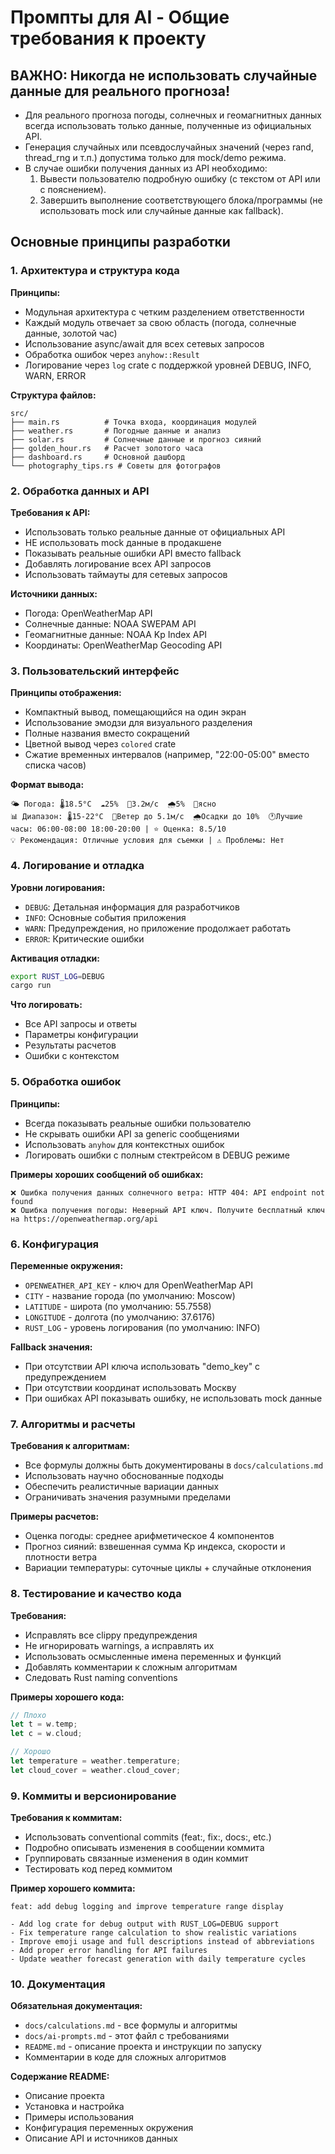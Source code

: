 # Промпты для AI - Общие требования к проекту

## ВАЖНО: Никогда не использовать случайные данные для реального прогноза!
- Для реального прогноза погоды, солнечных и геомагнитных данных всегда использовать только данные, полученные из официальных API.
- Генерация случайных или псевдослучайных значений (через rand, thread_rng и т.п.) допустима только для mock/demo режима.
- В случае ошибки получения данных из API необходимо:
  1. Вывести пользователю подробную ошибку (с текстом от API или с пояснением).
  2. Завершить выполнение соответствующего блока/программы (не использовать mock или случайные данные как fallback).

## Основные принципы разработки

### 1. Архитектура и структура кода

**Принципы:**
- Модульная архитектура с четким разделением ответственности
- Каждый модуль отвечает за свою область (погода, солнечные данные, золотой час)
- Использование async/await для всех сетевых запросов
- Обработка ошибок через `anyhow::Result`
- Логирование через `log` crate с поддержкой уровней DEBUG, INFO, WARN, ERROR

**Структура файлов:**
```
src/
├── main.rs          # Точка входа, координация модулей
├── weather.rs       # Погодные данные и анализ
├── solar.rs         # Солнечные данные и прогноз сияний
├── golden_hour.rs   # Расчет золотого часа
├── dashboard.rs     # Основной дашборд
└── photography_tips.rs # Советы для фотографов
```

### 2. Обработка данных и API

**Требования к API:**
- Использовать только реальные данные от официальных API
- НЕ использовать mock данные в продакшене
- Показывать реальные ошибки API вместо fallback
- Добавлять логирование всех API запросов
- Использовать таймауты для сетевых запросов

**Источники данных:**
- Погода: OpenWeatherMap API
- Солнечные данные: NOAA SWEPAM API
- Геомагнитные данные: NOAA Kp Index API
- Координаты: OpenWeatherMap Geocoding API

### 3. Пользовательский интерфейс

**Принципы отображения:**
- Компактный вывод, помещающийся на один экран
- Использование эмодзи для визуального разделения
- Полные названия вместо сокращений
- Цветной вывод через `colored` crate
- Сжатие временных интервалов (например, "22:00-05:00" вместо списка часов)

**Формат вывода:**
```
🌤️ Погода: 🌡️18.5°C  ☁️25%  💨3.2м/с  🌧️5%  📝ясно
📊 Диапазон: 🌡️15-22°C  💨Ветер до 5.1м/с  🌧️Осадки до 10%  🕐Лучшие часы: 06:00-08:00 18:00-20:00 | ⭐ Оценка: 8.5/10
💡 Рекомендация: Отличные условия для съемки | ⚠️ Проблемы: Нет
```

### 4. Логирование и отладка

**Уровни логирования:**
- `DEBUG`: Детальная информация для разработчиков
- `INFO`: Основные события приложения
- `WARN`: Предупреждения, но приложение продолжает работать
- `ERROR`: Критические ошибки

**Активация отладки:**
```bash
export RUST_LOG=DEBUG
cargo run
```

**Что логировать:**
- Все API запросы и ответы
- Параметры конфигурации
- Результаты расчетов
- Ошибки с контекстом

### 5. Обработка ошибок

**Принципы:**
- Всегда показывать реальные ошибки пользователю
- Не скрывать ошибки API за generic сообщениями
- Использовать `anyhow` для контекстных ошибок
- Логировать ошибки с полным стектрейсом в DEBUG режиме

**Примеры хороших сообщений об ошибках:**
```
❌ Ошибка получения данных солнечного ветра: HTTP 404: API endpoint not found
❌ Ошибка получения погоды: Неверный API ключ. Получите бесплатный ключ на https://openweathermap.org/api
```

### 6. Конфигурация

**Переменные окружения:**
- `OPENWEATHER_API_KEY` - ключ для OpenWeatherMap API
- `CITY` - название города (по умолчанию: Moscow)
- `LATITUDE` - широта (по умолчанию: 55.7558)
- `LONGITUDE` - долгота (по умолчанию: 37.6176)
- `RUST_LOG` - уровень логирования (по умолчанию: INFO)

**Fallback значения:**
- При отсутствии API ключа использовать "demo_key" с предупреждением
- При отсутствии координат использовать Москву
- При ошибках API показывать ошибку, не использовать mock данные

### 7. Алгоритмы и расчеты

**Требования к алгоритмам:**
- Все формулы должны быть документированы в `docs/calculations.md`
- Использовать научно обоснованные подходы
- Обеспечить реалистичные вариации данных
- Ограничивать значения разумными пределами

**Примеры расчетов:**
- Оценка погоды: среднее арифметическое 4 компонентов
- Прогноз сияний: взвешенная сумма Kp индекса, скорости и плотности ветра
- Вариации температуры: суточные циклы + случайные отклонения

### 8. Тестирование и качество кода

**Требования:**
- Исправлять все clippy предупреждения
- Не игнорировать warnings, а исправлять их
- Использовать осмысленные имена переменных и функций
- Добавлять комментарии к сложным алгоритмам
- Следовать Rust naming conventions

**Примеры хорошего кода:**
```rust
// Плохо
let t = w.temp;
let c = w.cloud;

// Хорошо
let temperature = weather.temperature;
let cloud_cover = weather.cloud_cover;
```

### 9. Коммиты и версионирование

**Требования к коммитам:**
- Использовать conventional commits (feat:, fix:, docs:, etc.)
- Подробно описывать изменения в сообщении коммита
- Группировать связанные изменения в один коммит
- Тестировать код перед коммитом

**Пример хорошего коммита:**
```
feat: add debug logging and improve temperature range display

- Add log crate for debug output with RUST_LOG=DEBUG support
- Fix temperature range calculation to show realistic variations
- Improve emoji usage and full descriptions instead of abbreviations
- Add proper error handling for API failures
- Update weather forecast generation with daily temperature cycles
```

### 10. Документация

**Обязательная документация:**
- `docs/calculations.md` - все формулы и алгоритмы
- `docs/ai-prompts.md` - этот файл с требованиями
- `README.md` - описание проекта и инструкции по запуску
- Комментарии в коде для сложных алгоритмов

**Содержание README:**
- Описание проекта
- Установка и настройка
- Примеры использования
- Конфигурация переменных окружения
- Описание API и источников данных 
